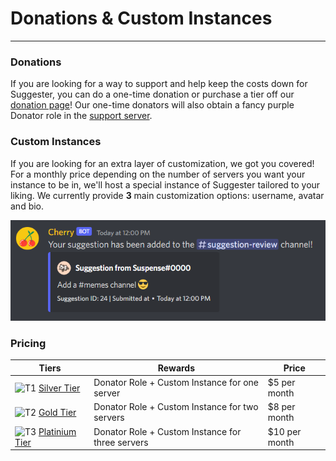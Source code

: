 # Donations & Custom Instances
---
### Donations

If you are looking for a way to support and help keep the costs down for Suggester, you can do a one-time donation or purchase a tier off our [donation page](https://ko-fi.com/suggester)! Our one-time donators will also obtain a fancy purple Donator role in the [support server](https://suggester.js.org/support).

### Custom Instances
If you are looking for an extra layer of customization, we got you covered! For a monthly price depending on the number of servers you want your instance to be in, we'll host a special instance of Suggester tailored to your liking. We currently provide **3** main customization options: username, avatar and bio. 

![Custom Instance Example](../images/custom-instance-example.png)

### Pricing
| Tiers                                                                              | Rewards                                           | Price         |
|------------------------------------------------------------------------------------|---------------------------------------------------|---------------|
| ![T1](https://cdn.discordapp.com/emojis/963759863505256470.webp?size=16) [Silver Tier](https://ko-fi.com/summary/54a88943-f7f1-4c2d-8ed8-076d616aeff8)      | Donator Role + Custom Instance for one server     | $5 per month  |
| ![T2](https://cdn.discordapp.com/emojis/963759822715650089.webp?size=16) [Gold Tier](https://ko-fi.com/summary/d5964004-f812-4b15-9c1a-4f8718787217)        | Donator Role + Custom Instance for two servers    | $8 per month  |
| ![T3](https://cdn.discordapp.com/emojis/963759846103076904.webp?size=16) [Platinium Tier](https://ko-fi.com/summary/415f47b3-26e7-4dd6-9b25-7b75fb8ac682)   | Donator Role + Custom Instance for three servers  | $10 per month |

